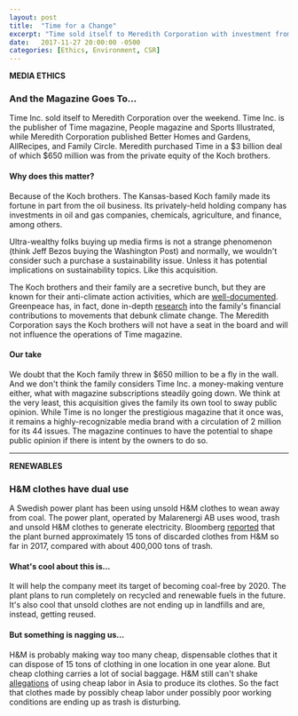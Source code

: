 ```yaml
---
layout: post
title:  "Time for a Change"
excerpt: "Time sold itself to Meredith Corporation with investment from the Koch brothers. A Swedish power plant has been using unsold H&M clothes to generate energy."
date:   2017-11-27 20:00:00 -0500
categories: [Ethics, Environment, CSR]
---
```


**MEDIA ETHICS**

### And the Magazine Goes To...

Time Inc. sold itself to Meredith Corporation over the weekend. Time Inc. is the publisher of Time magazine, People magazine and Sports Illustrated, while Meredith Corporation published Better Homes and Gardens, AllRecipes, and Family Circle. Meredith purchased Time in a $3 billion deal of which $650 million was from the private equity of the Koch brothers.

#### Why does this matter?

Because of the Koch brothers. The Kansas-based Koch family made its fortune in part from the oil business. Its privately-held holding company has investments in oil and gas companies, chemicals, agriculture, and finance, among others.

Ultra-wealthy folks buying up media firms is not a strange phenomenon (think Jeff Bezos buying the Washington Post) and normally, we wouldn't consider such a purchase a sustainability issue. Unless it has potential implications on sustainability topics. Like this acquisition.

The Koch brothers and their family are a secretive bunch, but they are known for their anti-climate action activities, which are  [well-documented](https://www.scientificamerican.com/article/dark-money-funds-climate-change-denial-effort/). Greenpeace has, in fact, done in-depth  [research](http://www.greenpeace.org/usa/global-warming/climate-deniers/koch-industries/) into the family's financial contributions to movements that debunk climate change.  The Meredith Corporation says the Koch brothers will not have a seat in the board and will not influence the operations of Time magazine.

#### Our take

We doubt that the Koch family threw in $650 million to be a fly in the wall. And we don't think the family considers Time Inc. a money-making venture either, what with magazine subscriptions steadily going down. We think at the very least, this acquisition gives the family its own tool to sway public opinion. While Time is no longer the prestigious magazine that it once was, it remains a highly-recognizable media brand with a circulation of 2 million for its 44 issues. The magazine continues to have the potential to shape public opinion if there is intent by the owners to do so.


* * *

**RENEWABLES**

### H&M clothes have dual use

A Swedish power plant has been using unsold H&M clothes to wean away from coal. The power plant, operated by Malarenergi AB uses wood, trash and unsold H&M clothes to generate electricity. Bloomberg [reported](https://www.bloomberg.com/news/articles/2017-11-24/burning-h-m-rags-is-new-black-as-swedish-plant-ditches-coal) that the plant burned approximately 15 tons of discarded clothes from H&M so far in 2017, compared with about 400,000 tons of trash.

#### What's cool about this is...

It will help the company meet its target of becoming coal-free by 2020. The plant plans to run completely on recycled and renewable fuels in the future. It's also cool that unsold clothes are not ending up in landfills and are, instead, getting reused.

#### But something is nagging us...

H&M is probably making way too many cheap, dispensable clothes that it can dispose of 15 tons of clothing in one location in one year alone. But cheap clothing carries a lot of social baggage. H&M still can't shake [allegations](https://broadly.vice.com/en_us/article/bmw993/women-making-hm-clothes-factory-fired-pregnant) of using cheap labor in Asia to produce its clothes. So the fact that clothes made by possibly cheap labor under possibly poor working conditions are ending up as trash is disturbing.
